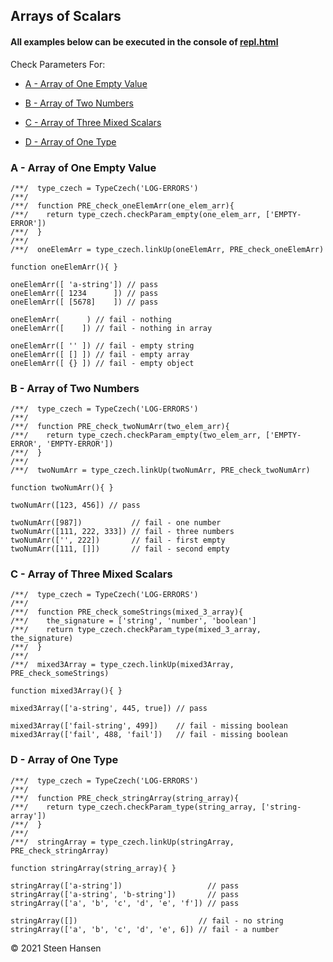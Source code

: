
## Arrays of Scalars


#### All examples below can be executed in the console of [repl.html](../test-collection/repl.html)

Check Parameters For:
  -  [A - Array of One Empty Value](#a)



  -  [B - Array of Two Numbers](#b)
  
  
  -  [C - Array of Three Mixed Scalars](#c)
  -  [D - Array of One Type](#d)

### A - Array of One Empty Value<a name="a"></a>

    /**/  type_czech = TypeCzech('LOG-ERRORS')
    /**/  
    /**/  function PRE_check_oneElemArr(one_elem_arr){
    /**/    return type_czech.checkParam_empty(one_elem_arr, ['EMPTY-ERROR'])
    /**/  }
    /**/  
    /**/  oneElemArr = type_czech.linkUp(oneElemArr, PRE_check_oneElemArr) 

    function oneElemArr(){ }

    oneElemArr([ 'a-string']) // pass
    oneElemArr([ 1234      ]) // pass
    oneElemArr([ [5678]    ]) // pass

    oneElemArr(      ) // fail - nothing  
    oneElemArr([    ]) // fail - nothing in array

    oneElemArr([ '' ]) // fail - empty string
    oneElemArr([ [] ]) // fail - empty array
    oneElemArr([ {} ]) // fail - empty object
    







### B - Array of Two Numbers<a name="b"></a>

    /**/  type_czech = TypeCzech('LOG-ERRORS')
    /**/  
    /**/  function PRE_check_twoNumArr(two_elem_arr){
    /**/    return type_czech.checkParam_empty(two_elem_arr, ['EMPTY-ERROR', 'EMPTY-ERROR'])
    /**/  }
    /**/  
    /**/  twoNumArr = type_czech.linkUp(twoNumArr, PRE_check_twoNumArr) 

    function twoNumArr(){ }

    twoNumArr([123, 456]) // pass
    
    twoNumArr([987])           // fail - one number 
    twoNumArr([111, 222, 333]) // fail - three numbers
    twoNumArr(['', 222])       // fail - first empty
    twoNumArr([111, []])       // fail - second empty













### C - Array of Three Mixed Scalars<a name="c"></a>

    /**/  type_czech = TypeCzech('LOG-ERRORS')
    /**/  
    /**/  function PRE_check_someStrings(mixed_3_array){
    /**/    the_signature = ['string', 'number', 'boolean']
    /**/    return type_czech.checkParam_type(mixed_3_array, the_signature)
    /**/  }
    /**/  
    /**/  mixed3Array = type_czech.linkUp(mixed3Array, PRE_check_someStrings) 

    function mixed3Array(){ }

    mixed3Array(['a-string', 445, true]) // pass

    mixed3Array(['fail-string', 499])    // fail - missing boolean
    mixed3Array(['fail', 488, 'fail'])   // fail - missing boolean









### D - Array of One Type<a name="d"></a>

    /**/  type_czech = TypeCzech('LOG-ERRORS')
    /**/  
    /**/  function PRE_check_stringArray(string_array){
    /**/    return type_czech.checkParam_type(string_array, ['string-array'])
    /**/  }
    /**/  
    /**/  stringArray = type_czech.linkUp(stringArray, PRE_check_stringArray) 

    function stringArray(string_array){ }

    stringArray(['a-string'])                   // pass
    stringArray(['a-string', 'b-string'])       // pass
    stringArray(['a', 'b', 'c', 'd', 'e', 'f']) // pass
  
    stringArray([])                           // fail - no string
    stringArray(['a', 'b', 'c', 'd', 'e', 6]) // fail - a number





&copy; 2021 Steen Hansen
